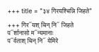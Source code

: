+++
title = "३४ गिरयश्चिन्नि जिहते"

+++
गिर᳓यश् चिन् नि᳓ जिहते  
प᳓र्शानासो म᳓न्यमानाः  
प᳓र्वताश् चिन् नि᳓ येमिरे